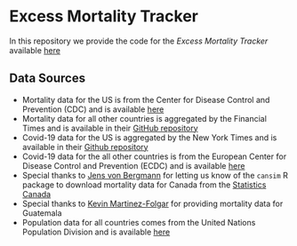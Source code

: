 # Excess Mortality Tracker
In this repository we provide the code for the _Excess Mortality Tracker_ available [here](https://rconnect.dfci.harvard.edu/excessmort/)

## Data Sources
- Mortality data for the US is from the Center for Disease Control and Prevention (CDC) and is available [here](https://www.cdc.gov/nchs/nvss/vsrr/covid19/excess_deaths.htm)
- Mortality data for all other countries is aggregated by the Financial Times and is available in their [GitHub repository](https://github.com/Financial-Times/coronavirus-excess-mortality-data)
- Covid-19 data for the US is aggregated by the New York Times and is available in their [Github repository](https://github.com/nytimes/covid-19-data)
- Covid-19 data for the all other countries is from the European Center for Disease Control and Prevention (ECDC) and is available [here](https://www.ecdc.europa.eu/en/publications-data/download-todays-data-geographic-distribution-covid-19-cases-worldwide)
- Special thanks to [Jens von Bergmann](https://mountainmath.ca) for letting us know of the `cansim` R package to download mortality data for Canada from the [Statistics Canada](https://www150.statcan.gc.ca/n1/en/type/data)
- Special thanks to [Kevin Martinez-Folgar](https://kmartinez.com) for providing mortality data for Guatemala
- Population data for all countries comes from the United Nations Population Division and is available [here](https://population.un.org/wpp/)

